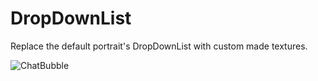 # DropDownList
Replace the default portrait's DropDownList with custom made textures.

![ChatBubble](https://lh3.googleusercontent.com/udJWhMN0bO4KnrJ69rG3paROPVm7FszcUoeoJDSPGrKmpUed8nfzVDbWQ8c1H7QDoixPpFc=s170)
